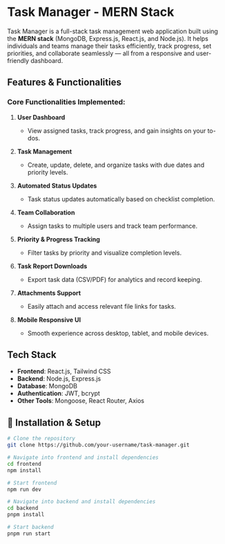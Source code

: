 # Task Manager - MERN Stack

Task Manager is a full-stack task management web application built using the **MERN stack** (MongoDB, Express.js, React.js, and Node.js). It helps individuals and teams manage their tasks efficiently, track progress, set priorities, and collaborate seamlessly — all from a responsive and user-friendly dashboard.

##  Features & Functionalities

### Core Functionalities Implemented:

1. **User Dashboard**  
   - View assigned tasks, track progress, and gain insights on your to-dos.

2. **Task Management**  
   - Create, update, delete, and organize tasks with due dates and priority levels.

3. **Automated Status Updates**  
   - Task status updates automatically based on checklist completion.

4. **Team Collaboration**  
   - Assign tasks to multiple users and track team performance.

5. **Priority & Progress Tracking**  
   - Filter tasks by priority and visualize completion levels.

6. **Task Report Downloads**  
   - Export task data (CSV/PDF) for analytics and record keeping.

7. **Attachments Support**  
   - Easily attach and access relevant file links for tasks.

8. **Mobile Responsive UI**  
   - Smooth experience across desktop, tablet, and mobile devices.

## Tech Stack

- **Frontend**: React.js, Tailwind CSS
- **Backend**: Node.js, Express.js
- **Database**: MongoDB
- **Authentication**: JWT, bcrypt
- **Other Tools**: Mongoose, React Router, Axios

## 📂 Installation & Setup

```sh
# Clone the repository
git clone https://github.com/your-username/task-manager.git

# Navigate into frontend and install dependencies
cd frontend
npm install

# Start frontend
npm run dev

# Navigate into backend and install dependencies
cd backend
pnpm install

# Start backend
pnpm run start

